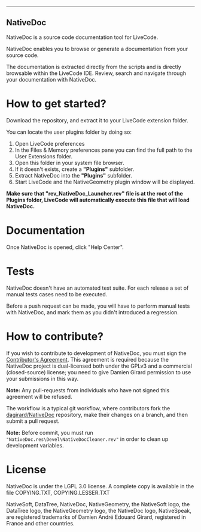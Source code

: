 -----------------------------------------------
NativeDoc
-----------------------------------------------
NativeDoc is a source code documentation tool for LiveCode.

NativeDoc enables you to browse or generate a documentation from your source code. 

The documentation is extracted directly from the scripts and is directly browsable within the LiveCode IDE. 
Review, search and navigate through your documentation with NativeDoc.

# How to get started?

Download the repository, and extract it to your LiveCode extension folder.

You can locate the user plugins folder by doing so:
1. Open LiveCode preferences
2. In the Files & Memory preferences pane you can find the full path to the User Extensions folder. 
3. Open this folder in your system file browser.
4. If it doesn't exists, create a **"Plugins"** subfolder.
5. Extract NativeDoc into the **"Plugins"** subfolder.
6. Start LiveCode and the NativeGeometry plugin window will be displayed.

**Make sure that "rev_NativeDoc_Launcher.rev" file is at the root of the Plugins folder, LiveCode will automatically execute this file that will load NativeDoc.**

# Documentation

Once NativeDoc is opened, click "Help Center".

# Tests

NativeDoc doesn't have an automated test suite. For each release a set of manual tests cases need to be executed.

Before a push request can be made, you will have to perform manual tests with NativeDoc, and mark them as you didn't introduced a regression.

# How to contribute?

If you wish to contribute to development of NativeDoc, you must sign the [Contributor's Agreement](http://www.nativesoft.net/oss/contribute).  This agreement is required because the NativeDoc project is dual-licensed both under the GPLv3 and a commercial (closed-source) license; you need to give Damien Girard permission to use your submissions in this way.

**Note:** Any pull-requests from individuals who have not signed this agreement will be refused.

The workflow is a typical git workflow, where contributors fork the [dagirard/NativeDoc](https://github.com/dagirard/NativeDoc) repository, make their changes on a branch, and then submit a pull request.

**Note:** Before commit, you must run `"NativeDoc.res\Devel\NativeDocCleaner.rev"` in order to clean up development variables.

# License

NativeDoc is under the LGPL 3.0 license.
A complete copy is available in the file COPYING.TXT, COPYING.LESSER.TXT

NativeSoft, DataTree, NativeDoc, NativeGeometry, the NativeSoft logo, the DataTree logo, the NativeGeometry logo, the NativeDoc logo, NativeSpeak, are registered trademarks of Damien André Edouard Girard, registered in France and other countries.
